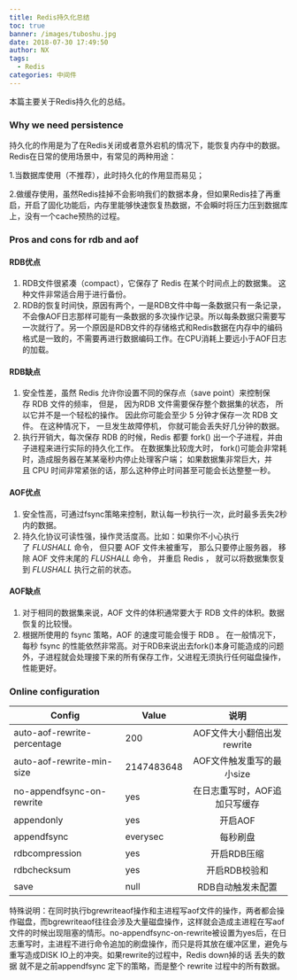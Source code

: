 ```yaml
---
title: Redis持久化总结
toc: true
banner: /images/tuboshu.jpg
date: 2018-07-30 17:49:50
author: NX
tags:
  - Redis
categories: 中间件
---
```

本篇主要关于Redis持久化的总结。

<!-- more -->

### Why we need persistence

持久化的作用是为了在Redis关闭或者意外宕机的情况下，能恢复内存中的数据。Redis在日常的使用场景中，有常见的两种用途：

1.当数据库使用（不推荐），此时持久化的作用显而易见；

2.做缓存使用，虽然Redis挂掉不会影响我们的数据本身，但如果Redis挂了再重启，开启了固化功能后，内存里能够快速恢复热数据，不会瞬时将压力压到数据库上，没有一个cache预热的过程。

### Pros and cons for rdb and aof

#### RDB优点

1. RDB文件很紧凑（compact），它保存了 Redis 在某个时间点上的数据集。 这种文件非常适合用于进行备份。
2. RDB的恢复时间快，原因有两个，一是RDB文件中每一条数据只有一条记录，不会像AOF日志那样可能有一条数据的多次操作记录。所以每条数据只需要写一次就行了。另一个原因是RDB文件的存储格式和Redis数据在内存中的编码格式是一致的，不需要再进行数据编码工作。在CPU消耗上要远小于AOF日志的加载。

#### RDB缺点

1. 安全性差，虽然 Redis 允许你设置不同的保存点（save point）来控制保存 RDB 文件的频率， 但是， 因为RDB 文件需要保存整个数据集的状态， 所以它并不是一个轻松的操作。 因此你可能会至少 5 分钟才保存一次 RDB 文件。 在这种情况下， 一旦发生故障停机， 你就可能会丢失好几分钟的数据。
2. 执行开销大，每次保存 RDB 的时候，Redis 都要 fork() 出一个子进程，并由子进程来进行实际的持久化工作。 在数据集比较庞大时， fork()可能会非常耗时，造成服务器在某某毫秒内停止处理客户端； 如果数据集非常巨大，并且 CPU 时间非常紧张的话，那么这种停止时间甚至可能会长达整整一秒。

#### AOF优点

1. 安全性高，可通过fsync策略来控制，默认每一秒执行一次，此时最多丢失2秒内的数据。
2. 持久化协议可读性强，操作灵活度高。比如：如果你不小心执行了 *FLUSHALL* 命令， 但只要 AOF 文件未被重写， 那么只要停止服务器， 移除 AOF 文件末尾的 *FLUSHALL* 命令， 并重启 Redis ， 就可以将数据集恢复到 *FLUSHALL* 执行之前的状态。

#### AOF缺点

1. 对于相同的数据集来说，AOF 文件的体积通常要大于 RDB 文件的体积。数据恢复的比较慢。
2. 根据所使用的 fsync 策略，AOF 的速度可能会慢于 RDB 。 在一般情况下， 每秒 fsync 的性能依然非常高。对于RDB来说出去fork()本身可能造成的问题外，子进程就会处理接下来的所有保存工作，父进程无须执行任何磁盘操作，性能更好。

###  Online configuration

| Config                      | Value      |             说明              |
| --------------------------- | ---------- | :---------------------------: |
| auto-aof-rewrite-percentage | 200        |  AOF文件大小翻倍出发rewrite   |
| auto-aof-rewrite-min-size   | 2147483648 |   AOF文件触发重写的最小size   |
| no-appendfsync-on-rewrite   | yes        | 在日志重写时，AOF追加只写缓存 |
| appendonly                  | yes        |            开启AOF            |
| appendfsync                 | everysec   |           每秒刷盘            |
| rdbcompression              | yes        |          开启RDB压缩          |
| rdbchecksum                 | yes        |         开启RDB校验和         |
| save                        | null       |       RDB自动触发未配置       |

特殊说明：在同时执行bgrewriteaof操作和主进程写aof文件的操作，两者都会操作磁盘，而bgrewriteaof往往会涉及大量磁盘操作，这样就会造成主进程在写aof文件的时候出现阻塞的情形。no-appendfsync-on-rewrite被设置为yes后，在日志重写时，主进程不进行命令追加的刷盘操作，而只是将其放在缓冲区里，避免与重写造成DISK IO上的冲突。如果rewrite的过程中，Redis down掉的话 丢失的数据 就不是之前appendfsync 定下的策略，而是整个 rewrite 过程中的所有数据。

 